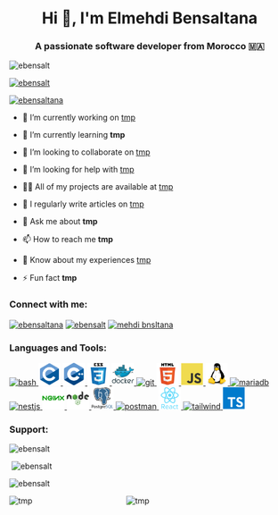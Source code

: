 <h1 align="center">Hi 👋, I'm Elmehdi Bensaltana</h1>
<h3 align="center">A passionate software developer from Morocco 🇲🇦</h3>

<p align="left"> <img src="https://komarev.com/ghpvc/?username=ebensalt&label=Profile%20views&color=0e75b6&style=flat" alt="ebensalt" /> </p>

<p align="left"> <a href="https://github.com/ryo-ma/github-profile-trophy"><img src="https://github-profile-trophy.vercel.app/?username=ebensalt" alt="ebensalt" /></a> </p>

<p align="left"> <a href="https://twitter.com/ebensaltana" target="blank"><img src="https://img.shields.io/twitter/follow/ebensaltana?logo=twitter&style=for-the-badge" alt="ebensaltana" /></a> </p>

- 🔭 I’m currently working on [tmp](tmp)

- 🌱 I’m currently learning **tmp**

- 👯 I’m looking to collaborate on [tmp](tmp)

- 🤝 I’m looking for help with [tmp](tmp)

- 👨‍💻 All of my projects are available at [tmp](tmp)

- 📝 I regularly write articles on [tmp](tmp)

- 💬 Ask me about **tmp**

- 📫 How to reach me **tmp**

- 📄 Know about my experiences [tmp](tmp)

- ⚡ Fun fact **tmp**

<h3 align="left">Connect with me:</h3>
<p align="left">
<a href="https://twitter.com/ebensaltana" target="blank"><img align="center" src="https://raw.githubusercontent.com/rahuldkjain/github-profile-readme-generator/master/src/images/icons/Social/twitter.svg" alt="ebensaltana" height="30" width="40" /></a>
<a href="https://linkedin.com/in/ebensalt" target="blank"><img align="center" src="https://raw.githubusercontent.com/rahuldkjain/github-profile-readme-generator/master/src/images/icons/Social/linked-in-alt.svg" alt="ebensalt" height="30" width="40" /></a>
<a href="https://fb.com/mehdi bnsltana" target="blank"><img align="center" src="https://raw.githubusercontent.com/rahuldkjain/github-profile-readme-generator/master/src/images/icons/Social/facebook.svg" alt="mehdi bnsltana" height="30" width="40" /></a>
</p>

<h3 align="left">Languages and Tools:</h3>
<p align="left"> <a href="https://www.gnu.org/software/bash/" target="_blank" rel="noreferrer"> <img src="https://www.vectorlogo.zone/logos/gnu_bash/gnu_bash-icon.svg" alt="bash" width="40" height="40"/> </a> <a href="https://www.cprogramming.com/" target="_blank" rel="noreferrer"> <img src="https://raw.githubusercontent.com/devicons/devicon/master/icons/c/c-original.svg" alt="c" width="40" height="40"/> </a> <a href="https://www.w3schools.com/cpp/" target="_blank" rel="noreferrer"> <img src="https://raw.githubusercontent.com/devicons/devicon/master/icons/cplusplus/cplusplus-original.svg" alt="cplusplus" width="40" height="40"/> </a> <a href="https://www.w3schools.com/css/" target="_blank" rel="noreferrer"> <img src="https://raw.githubusercontent.com/devicons/devicon/master/icons/css3/css3-original-wordmark.svg" alt="css3" width="40" height="40"/> </a> <a href="https://www.docker.com/" target="_blank" rel="noreferrer"> <img src="https://raw.githubusercontent.com/devicons/devicon/master/icons/docker/docker-original-wordmark.svg" alt="docker" width="40" height="40"/> </a> <a href="https://git-scm.com/" target="_blank" rel="noreferrer"> <img src="https://www.vectorlogo.zone/logos/git-scm/git-scm-icon.svg" alt="git" width="40" height="40"/> </a> <a href="https://www.w3.org/html/" target="_blank" rel="noreferrer"> <img src="https://raw.githubusercontent.com/devicons/devicon/master/icons/html5/html5-original-wordmark.svg" alt="html5" width="40" height="40"/> </a> <a href="https://developer.mozilla.org/en-US/docs/Web/JavaScript" target="_blank" rel="noreferrer"> <img src="https://raw.githubusercontent.com/devicons/devicon/master/icons/javascript/javascript-original.svg" alt="javascript" width="40" height="40"/> </a> <a href="https://www.linux.org/" target="_blank" rel="noreferrer"> <img src="https://raw.githubusercontent.com/devicons/devicon/master/icons/linux/linux-original.svg" alt="linux" width="40" height="40"/> </a> <a href="https://mariadb.org/" target="_blank" rel="noreferrer"> <img src="https://www.vectorlogo.zone/logos/mariadb/mariadb-icon.svg" alt="mariadb" width="40" height="40"/> </a> <a href="https://nestjs.com/" target="_blank" rel="noreferrer"> <img src="https://www.vectorlogo.zone/logos/nestjs/nestjs-icon.svg" alt="nestjs" width="40" height="40"/> </a> <a href="https://www.nginx.com" target="_blank" rel="noreferrer"> <img src="https://raw.githubusercontent.com/devicons/devicon/master/icons/nginx/nginx-original.svg" alt="nginx" width="40" height="40"/> </a> <a href="https://nodejs.org" target="_blank" rel="noreferrer"> <img src="https://raw.githubusercontent.com/devicons/devicon/master/icons/nodejs/nodejs-original-wordmark.svg" alt="nodejs" width="40" height="40"/> </a> <a href="https://www.postgresql.org" target="_blank" rel="noreferrer"> <img src="https://raw.githubusercontent.com/devicons/devicon/master/icons/postgresql/postgresql-original-wordmark.svg" alt="postgresql" width="40" height="40"/> </a> <a href="https://postman.com" target="_blank" rel="noreferrer"> <img src="https://www.vectorlogo.zone/logos/getpostman/getpostman-icon.svg" alt="postman" width="40" height="40"/> </a> <a href="https://reactjs.org/" target="_blank" rel="noreferrer"> <img src="https://raw.githubusercontent.com/devicons/devicon/master/icons/react/react-original-wordmark.svg" alt="react" width="40" height="40"/> </a> <a href="https://tailwindcss.com/" target="_blank" rel="noreferrer"> <img src="https://www.vectorlogo.zone/logos/tailwindcss/tailwindcss-icon.svg" alt="tailwind" width="40" height="40"/> </a> <a href="https://www.typescriptlang.org/" target="_blank" rel="noreferrer"> <img src="https://raw.githubusercontent.com/devicons/devicon/master/icons/typescript/typescript-original.svg" alt="typescript" width="40" height="40"/> </a> </p>

<h3 align="left">Support:</h3>

<p><img src="https://github-readme-stats.vercel.app/api/top-langs?username=ebensalt&show_icons=true&theme=dark&locale=en&layout=compact" alt="ebensalt" /></p>

<p>&nbsp;<img src="https://github-readme-stats.vercel.app/api?username=ebensalt&show_icons=true&theme=dark&locale=en" alt="ebensalt" /></p>

<p><img src="https://github-readme-streak-stats.herokuapp.com/?user=ebensalt&theme=dark" alt="ebensalt" /></p>

<p><a href="https://www.buymeacoffee.com/tmp"> <img align="left" src="https://cdn.buymeacoffee.com/buttons/v2/default-yellow.png" height="50" width="210" alt="tmp" /></a><a href="https://ko-fi.com/tmp"> <img align="left" src="https://cdn.ko-fi.com/cdn/kofi3.png?v=3" height="50" width="210" alt="tmp" /></a></p>
